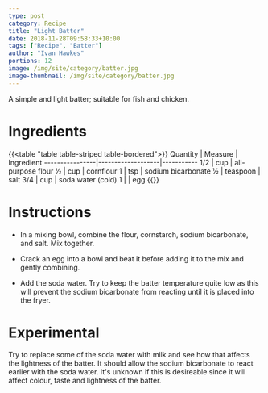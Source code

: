 ```yaml
---
type: post
category: Recipe
title: "Light Batter"
date: 2018-11-28T09:58:33+10:00
tags: ["Recipe", "Batter"]
author: "Ivan Hawkes"
portions: 12
image: /img/site/category/batter.jpg
image-thumbnail: /img/site/category/batter.jpg
---
```


A simple and light batter; suitable for fish and chicken.
<!--more-->

# Ingredients

{{<table "table table-striped table-bordered">}}
Quantity		| Measure 			| Ingredient
----------------|-------------------|-----------
1/2				| cup				| all-purpose flour
1⁄2				| cup				| cornflour
1				| tsp				| sodium bicarbonate
1⁄2				| teaspoon			| salt
3/4				| cup				| soda water (cold)
1				|					| egg
{{</table>}}

# Instructions

* In a mixing bowl, combine the flour, cornstarch, sodium bicarbonate, and salt. Mix together.

* Crack an egg into a bowl and beat it before adding it to the mix and gently combining.

* Add the soda water. Try to keep the batter temperature quite low as this will prevent the sodium bicarbonate from reacting until it is placed into the fryer.

# Experimental

Try to replace some of the soda water with milk and see how that affects the lightness of the batter. It should allow the sodium bicarbonate to react earlier with the soda water. It's unknown if this is desireable since it will affect colour, taste and lightness of the batter.
